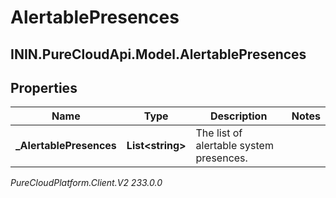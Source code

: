 # AlertablePresences

## ININ.PureCloudApi.Model.AlertablePresences

## Properties

|Name | Type | Description | Notes|
|------------ | ------------- | ------------- | -------------|
| **_AlertablePresences** | **List&lt;string&gt;** | The list of alertable system presences. | |



_PureCloudPlatform.Client.V2 233.0.0_
